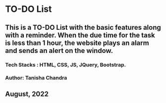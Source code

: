 # TO-DO List

## This is a TO-DO List with the basic features along with a reminder. When the due time for the task is less than 1 hour, the website plays an alarm and sends an alert on the window. 

### Tech Stacks : HTML, CSS, JS, JQuery, Bootstrap.

### Author: Tanisha Chandra
## August, 2022


